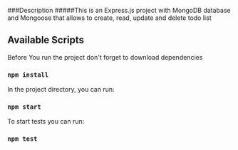 
###Description
#####This is an Express.js project with MongoDB database and Mongoose that allows to create, read, update and delete todo list

## Available Scripts

Before You run the project don't forget to download dependencies

### `npm install`


In the project directory, you can run:

### `npm start`

To start tests you can run:

### `npm test`
